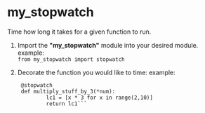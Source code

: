 # my_stopwatch
Time how long it takes for a given function to run.

1. Import the **"my_stopwatch"** module into your desired module.  
    example:     
            ```from my_stopwatch import stopwatch ```
2. Decorate the function you would like to time:
    example:  
      
     ``` 
      @stopwatch  
      def multiply_stuff_by_3(*num):  
              lc1 = [x * 3 for x in range(2,10)]  
              return lc1```
